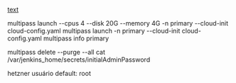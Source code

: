 [text](https://multipass.run/docs/create-an-instance)

multipass launch --cpus 4 --disk 20G --memory 4G -n primary --cloud-init cloud-config.yaml
multipass launch -n primary --cloud-init cloud-config.yaml
multipass info primary

multipass delete --purge --all
cat /var/jenkins_home/secrets/initialAdminPassword

hetzner
usuário default: root